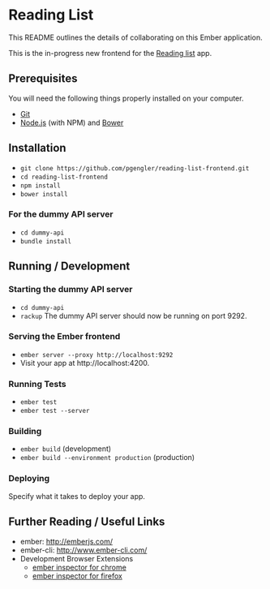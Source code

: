 # Reading List

This README outlines the details of collaborating on this Ember application.

This is the in-progress new frontend for the [Reading list](http://readinglist.pgengler.net) app.

## Prerequisites

You will need the following things properly installed on your computer.

* [Git](http://git-scm.com/)
* [Node.js](http://nodejs.org/) (with NPM) and [Bower](http://bower.io/)

## Installation

* `git clone https://github.com/pgengler/reading-list-frontend.git`
* `cd reading-list-frontend`
* `npm install`
* `bower install`

### For the dummy API server
* `cd dummy-api`
* `bundle install`

## Running / Development

### Starting the dummy API server
* `cd dummy-api`
* `rackup`
The dummy API server should now be running on port 9292.

### Serving the Ember frontend
* `ember server --proxy http://localhost:9292`
* Visit your app at http://localhost:4200.

### Running Tests

* `ember test`
* `ember test --server`

### Building

* `ember build` (development)
* `ember build --environment production` (production)

### Deploying

Specify what it takes to deploy your app.

## Further Reading / Useful Links

* ember: http://emberjs.com/
* ember-cli: http://www.ember-cli.com/
* Development Browser Extensions
  * [ember inspector for chrome](https://chrome.google.com/webstore/detail/ember-inspector/bmdblncegkenkacieihfhpjfppoconhi)
  * [ember inspector for firefox](https://addons.mozilla.org/en-US/firefox/addon/ember-inspector/)

